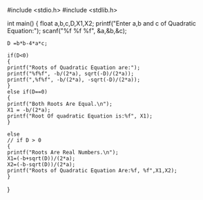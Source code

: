#include <stdio.h>
#include <stdlib.h>

int main()
{
	float a,b,c,D,X1,X2;
	printf("Enter a,b and c of Quadratic Equation:");
	scanf("%f %f %f", &a,&b,&c);
	
	D =b*b-4*a*c;
	
	if(D<0)
	{
	printf("Roots of Quadratic Equation are:");
	printf("%f%f", -b/(2*a), sqrt(-D)/(2*a));
	printf(",%f%f", -b/(2*a), -sqrt(-D)/(2*a));
	}
	else if(D==0)
	{
	printf("Both Roots Are Equal.\n");
	X1 = -b/(2*a);
	printf("Root Of quadratic Equation is:%f", X1);
	}
	
	else
	// if D > 0 
	{
	printf("Roots Are Real Numbers.\n");
	X1=(-b+sqrt(D))/(2*a);
	X2=(-b-sqrt(D))/(2*a);
	printf("Roots of Quadratic Equation Are:%f, %f",X1,X2);
	}


}
